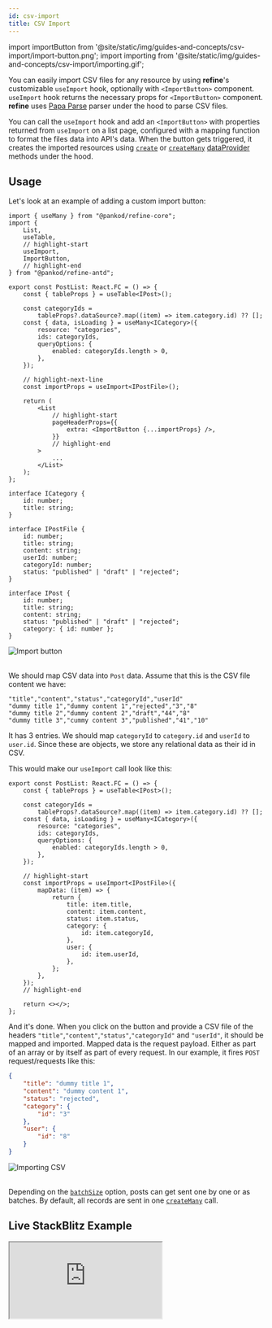 ```yaml
---
id: csv-import
title: CSV Import
---
```


import importButton from '@site/static/img/guides-and-concepts/csv-import/import-button.png';
import importing from '@site/static/img/guides-and-concepts/csv-import/importing.gif';

You can easily import CSV files for any resource by using **refine**'s customizable `useImport` hook, optionally with `<ImportButton>` component. `useImport` hook returns the necessary props for `<ImportButton>` component. **refine** uses [Papa Parse][papa parse] parser under the hood to parse CSV files.

You can call the `useImport` hook and add an `<ImportButton>` with properties returned from `useImport` on a list page, configured with a mapping function to format the files data into API's data. When the button gets triggered, it creates the imported resources using [`create`][create] or [`createMany`][createmany] [dataProvider][dataprovider] methods under the hood.

## Usage

Let's look at an example of adding a custom import button:

```tsx title="pages/posts/list.tsx"
import { useMany } from "@pankod/refine-core";
import {
    List,
    useTable,
    // highlight-start
    useImport,
    ImportButton,
    // highlight-end
} from "@pankod/refine-antd";

export const PostList: React.FC = () => {
    const { tableProps } = useTable<IPost>();

    const categoryIds =
        tableProps?.dataSource?.map((item) => item.category.id) ?? [];
    const { data, isLoading } = useMany<ICategory>({
        resource: "categories",
        ids: categoryIds,
        queryOptions: {
            enabled: categoryIds.length > 0,
        },
    });

    // highlight-next-line
    const importProps = useImport<IPostFile>();

    return (
        <List
            // highlight-start
            pageHeaderProps={{
                extra: <ImportButton {...importProps} />,
            }}
            // highlight-end
        >
            ...
        </List>
    );
};

interface ICategory {
    id: number;
    title: string;
}

interface IPostFile {
    id: number;
    title: string;
    content: string;
    userId: number;
    categoryId: number;
    status: "published" | "draft" | "rejected";
}

interface IPost {
    id: number;
    title: string;
    content: string;
    status: "published" | "draft" | "rejected";
    category: { id: number };
}
```

<div class="img-container">
    <div class="window">
        <div class="control red"></div>
        <div class="control orange"></div>
        <div class="control green"></div>
    </div>
    <img src={importButton} alt="Import button" />
</div>
<br />

We should map CSV data into `Post` data. Assume that this is the CSV file content we have:

```csv title="dummy.csv"
"title","content","status","categoryId","userId"
"dummy title 1","dummy content 1","rejected","3","8"
"dummy title 2","dummy content 2","draft","44","8"
"dummy title 3","cummy content 3","published","41","10"
```

It has 3 entries. We should map `categoryId` to `category.id` and `userId` to `user.id`. Since these are objects, we store any relational data as their id in CSV.

This would make our `useImport` call look like this:

```tsx title="/src/pages/posts/list.tsx"
export const PostList: React.FC = () => {
    const { tableProps } = useTable<IPost>();

    const categoryIds =
        tableProps?.dataSource?.map((item) => item.category.id) ?? [];
    const { data, isLoading } = useMany<ICategory>({
        resource: "categories",
        ids: categoryIds,
        queryOptions: {
            enabled: categoryIds.length > 0,
        },
    });

    // highlight-start
    const importProps = useImport<IPostFile>({
        mapData: (item) => {
            return {
                title: item.title,
                content: item.content,
                status: item.status,
                category: {
                    id: item.categoryId,
                },
                user: {
                    id: item.userId,
                },
            };
        },
    });
    // highlight-end

    return <></>;
};
```

And it's done. When you click on the button and provide a CSV file of the headers `"title"`,`"content"`,`"status"`,`"categoryId"` and `"userId"`, it should be mapped and imported. Mapped data is the request payload. Either as part of an array or by itself as part of every request. In our example, it fires `POST` request/requests like this:

```json title="POST https://api.fake-rest.refine.dev/posts"
{
    "title": "dummy title 1",
    "content": "dummy content 1",
    "status": "rejected",
    "category": {
        "id": "3"
    },
    "user": {
        "id": "8"
    }
}
```

<div class="img-container">
    <div class="window">
        <div class="control red"></div>
        <div class="control orange"></div>
        <div class="control green"></div>
    </div>
    <img src={importing} alt="Importing CSV" />
</div>
<br />

Depending on the [`batchSize`][batchsize] option, posts can get sent one by one or as batches. By default, all records are sent in one [`createMany`][createmany] call.

## Live StackBlitz Example

<iframe src="https://stackblitz.com/github/pankod/refine/tree/master/examples/importExport/antd?embed=1&view=preview&theme=dark&preset=node"
     style={{width: "100%", height:"80vh", border: "0px", borderRadius: "8px", overflow:"hidden"}}
     title="refine-import-export-example"
     allow="accelerometer; ambient-light-sensor; camera; encrypted-media; geolocation; gyroscope; hid; microphone; midi; payment; usb; vr; xr-spatial-tracking"
     sandbox="allow-forms allow-modals allow-popups allow-presentation allow-same-origin allow-scripts"
   ></iframe>

[papa parse]: https://www.papaparse.com/
[batchsize]: /core/hooks/import-export/useImport.md#api-reference
[dataprovider]: /core/providers/data-provider.md
[create]: /core/providers/data-provider.md#create
[createmany]: /core/providers/data-provider.md#createmany
